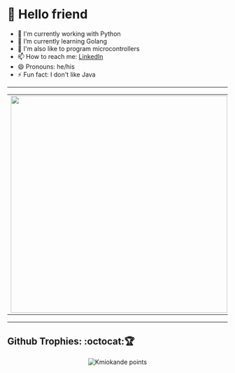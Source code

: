 # 🤖 Hello friend

- 🐍 I'm currently working with Python
- 🌱 I’m currently learning Golang
- 🔭 I'm also like to program microcontrollers
- 📫 How to reach me: [LinkedIn](https://www.linkedin.com/in/brunodesouzabezerra/)
- 😄 Pronouns: he/his
- ⚡ Fun fact: I don't like Java

---

<center>
    <table>
        <tr>
            <td>
                <img width="495px" align="left" src="https://github-readme-stats.vercel.app/api?username=Kmiokande&show_icons=true&theme=dracula" />
            </td>
            <td>
                <img width="400px" align="left" src="https://github-readme-stats.vercel.app/api/top-langs/?username=Kmiokande&layout=compact&show_icons=true&theme=dracula" />
            </td>
        </tr>
    </table>
</center>  

---

## Github Trophies: :octocat:🏆️

<p align="center">
    <img src="https://github-profile-trophy.vercel.app/?username=Kmiokande&theme=dracula&margin-w=7&hide_border=true" alt="Kmiokande points"/>
</p>

<!--
**Kmiokande/Kmiokande** is a ✨ _special_ ✨ repository because its `README.md` (this file) appears on your GitHub profile.

Here are some ideas to get you started:

- 🔭 I’m currently working on ...
- 🌱 I’m currently learning ...
- 👯 I’m looking to collaborate on ...
- 🤔 I’m looking for help with ...
- 💬 Ask me about ...
- 📫 How to reach me: ...
- 😄 Pronouns: ...
- ⚡ Fun fact: ...
-->
